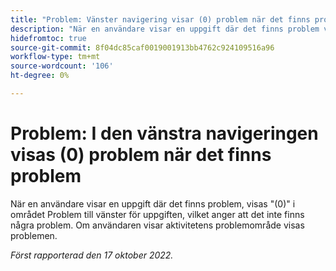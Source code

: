 ```yaml
---
title: "Problem: Vänster navigering visar (0) problem när det finns problem"
description: "När en användare visar en uppgift där det finns problem visas (0) i området Problem till vänster om uppgiften, vilket anger att det inte finns några problem. Om användaren visar aktivitetens problemområde visas problemen."
hidefromtoc: true
source-git-commit: 8f04dc85caf0019001913bb4762c924109516a96
workflow-type: tm+mt
source-wordcount: '106'
ht-degree: 0%

---
```



# Problem: I den vänstra navigeringen visas (0) problem när det finns problem

När en användare visar en uppgift där det finns problem, visas &quot;(0)&quot; i området Problem till vänster för uppgiften, vilket anger att det inte finns några problem. Om användaren visar aktivitetens problemområde visas problemen.

_Först rapporterad den 17 oktober 2022._

